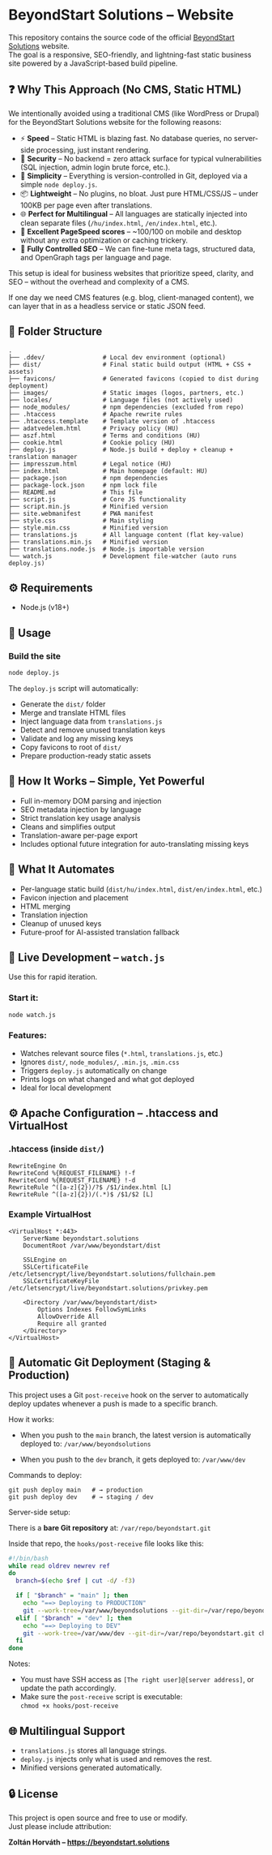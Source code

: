 # BeyondStart Solutions – Website

This repository contains the source code of the official [BeyondStart Solutions](https://beyondstart.solutions/) website.  
The goal is a responsive, SEO-friendly, and lightning-fast static business site powered by a JavaScript-based build pipeline.

## ❓ Why This Approach (No CMS, Static HTML)

We intentionally avoided using a traditional CMS (like WordPress or Drupal) for the BeyondStart Solutions website for the following reasons:

- ⚡ **Speed** – Static HTML is blazing fast. No database queries, no server-side processing, just instant rendering.
- 🔐 **Security** – No backend = zero attack surface for typical vulnerabilities (SQL injection, admin login brute force, etc.).
- 🧱 **Simplicity** – Everything is version-controlled in Git, deployed via a simple `node deploy.js`.
- 📦 **Lightweight** – No plugins, no bloat. Just pure HTML/CSS/JS – under 100KB per page even after translations.
- 🌐 **Perfect for Multilingual** – All languages are statically injected into clean separate files (`/hu/index.html`, `/en/index.html`, etc.).
- 🚀 **Excellent PageSpeed scores** – ~100/100 on mobile and desktop without any extra optimization or caching trickery.
- 🧠 **Fully Controlled SEO** – We can fine-tune meta tags, structured data, and OpenGraph tags per language and page.

This setup is ideal for business websites that prioritize speed, clarity, and SEO – without the overhead and complexity of a CMS.

If one day we need CMS features (e.g. blog, client-managed content), we can layer that in as a headless service or static JSON feed.

## 📁 Folder Structure

```
.
├── .ddev/                # Local dev environment (optional)  
├── dist/                 # Final static build output (HTML + CSS + assets)  
├── favicons/             # Generated favicons (copied to dist during deployment)  
├── images/               # Static images (logos, partners, etc.)  
├── locales/              # Language files (not actively used)  
├── node_modules/         # npm dependencies (excluded from repo)  
├── .htaccess             # Apache rewrite rules  
├── .htaccess.template    # Template version of .htaccess  
├── adatvedelem.html      # Privacy policy (HU)  
├── aszf.html             # Terms and conditions (HU)  
├── cookie.html           # Cookie policy (HU)  
├── deploy.js             # Node.js build + deploy + cleanup + translation manager  
├── impresszum.html       # Legal notice (HU)  
├── index.html            # Main homepage (default: HU)  
├── package.json          # npm dependencies  
├── package-lock.json     # npm lock file  
├── README.md             # This file  
├── script.js             # Core JS functionality  
├── script.min.js         # Minified version  
├── site.webmanifest      # PWA manifest  
├── style.css             # Main styling  
├── style.min.css         # Minified version  
├── translations.js       # All language content (flat key-value)  
├── translations.min.js   # Minified version  
├── translations.node.js  # Node.js importable version  
└── watch.js              # Development file-watcher (auto runs deploy.js)
```

## ⚙️ Requirements

- Node.js (v18+)

## 🚀 Usage

### Build the site

```bash
node deploy.js
```

The `deploy.js` script will automatically:

- Generate the `dist/` folder
- Merge and translate HTML files
- Inject language data from `translations.js`
- Detect and remove unused translation keys
- Validate and log any missing keys
- Copy favicons to root of `dist/`
- Prepare production-ready static assets

## 🧠 How It Works – Simple, Yet Powerful

- Full in-memory DOM parsing and injection
- SEO metadata injection by language
- Strict translation key usage analysis
- Cleans and simplifies output
- Translation-aware per-page export
- Includes optional future integration for auto-translating missing keys

## 🚀 What It Automates

- Per-language static build (`dist/hu/index.html`, `dist/en/index.html`, etc.)
- Favicon injection and placement
- HTML merging
- Translation injection
- Cleanup of unused keys
- Future-proof for AI-assisted translation fallback

## 🔄 Live Development – `watch.js`

Use this for rapid iteration.

### Start it:
```bash
node watch.js
```

### Features:

- Watches relevant source files (`*.html`, `translations.js`, etc.)
- Ignores `dist/`, `node_modules/`, `.min.js`, `.min.css`
- Triggers `deploy.js` automatically on change
- Prints logs on what changed and what got deployed
- Ideal for local development

## ⚙️ Apache Configuration – .htaccess and VirtualHost

### .htaccess (inside `dist/`)

```
RewriteEngine On  
RewriteCond %{REQUEST_FILENAME} !-f  
RewriteCond %{REQUEST_FILENAME} !-d  
RewriteRule ^([a-z]{2})/?$ /$1/index.html [L]  
RewriteRule ^([a-z]{2})/(.*)$ /$1/$2 [L]  
```

### Example VirtualHost

```
<VirtualHost *:443>  
    ServerName beyondstart.solutions  
    DocumentRoot /var/www/beyondstart/dist  

    SSLEngine on  
    SSLCertificateFile /etc/letsencrypt/live/beyondstart.solutions/fullchain.pem  
    SSLCertificateKeyFile /etc/letsencrypt/live/beyondstart.solutions/privkey.pem  

    <Directory /var/www/beyondstart/dist>  
        Options Indexes FollowSymLinks  
        AllowOverride All  
        Require all granted  
    </Directory>  
</VirtualHost>
```

## 🔄 Automatic Git Deployment (Staging & Production)

This project uses a Git `post-receive` hook on the server to automatically deploy updates whenever a push is made to a specific branch.

How it works:

- When you push to the `main` branch, the latest version is automatically deployed to:
  `/var/www/beyondsolutions`

- When you push to the `dev` branch, it gets deployed to:
  `/var/www/dev`

Commands to deploy:

```
git push deploy main   # → production
git push deploy dev    # → staging / dev
```

Server-side setup:

There is a **bare Git repository** at:
`/var/repo/beyondstart.git`

Inside that repo, the `hooks/post-receive` file looks like this:

```bash
#!/bin/bash
while read oldrev newrev ref
do
  branch=$(echo $ref | cut -d/ -f3)

  if [ "$branch" = "main" ]; then
    echo "==> Deploying to PRODUCTION"
    git --work-tree=/var/www/beyondsolutions --git-dir=/var/repo/beyondstart.git checkout -f main
  elif [ "$branch" = "dev" ]; then
    echo "==> Deploying to DEV"
    git --work-tree=/var/www/dev --git-dir=/var/repo/beyondstart.git checkout -f dev
  fi
done
```

Notes:

- You must have SSH access as `[The right user]@[server address]`, or update the path accordingly.
- Make sure the `post-receive` script is executable:  
  `chmod +x hooks/post-receive`


## 🌐 Multilingual Support

- `translations.js` stores all language strings.
- `deploy.js` injects only what is used and removes the rest.
- Minified versions generated automatically.

## 🔒 License

This project is open source and free to use or modify.  
Just please include attribution:

**Zoltán Horváth – https://beyondstart.solutions**
